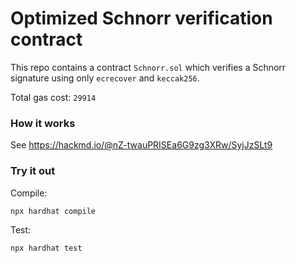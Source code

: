 # Optimized Schnorr verification contract

This repo contains a contract `Schnorr.sol` which verifies a Schnorr signature using only `ecrecover` and `keccak256`. 

Total gas cost: `29914`

### How it works

See https://hackmd.io/@nZ-twauPRISEa6G9zg3XRw/SyjJzSLt9

### Try it out

Compile:
```
npx hardhat compile
```

Test:
```
npx hardhat test
```
